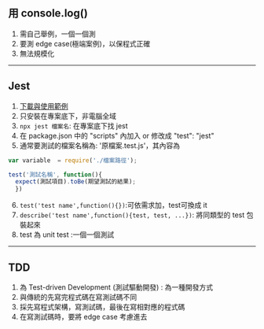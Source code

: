 ## 用 console.log()
1. 需自己舉例，一個一個測
2. 要測 edge case(極端案例)，以保程式正確
3. 無法規模化
***

## Jest
1. [下載與使用範例](https://jestjs.io/docs/en/getting-started.html)
2. 只安裝在專案底下，非電腦全域
3. `npx jest 檔案名`: 在專案底下找 jest
4. 在 package.json 中的 "scripts" 內加入 or 修改成 "test": "jest"
5. 通常要測試的檔案名稱為: '原檔案.test.js'，其內容為
```JavaScript
var variable  = require('./檔案路徑');

test('測試名稱', function(){
  expect(測試項目).toBe(期望測試的結果);
  })
```
6. `test('test name',function(){})`:可依需求加，test可換成 it
7. `describe('test name',function(){test, test, ...})`: 將同類型的 test 包裝起來
8. test 為 unit test :一個一個測試
***
## TDD
1. 為 Test-driven Development (測試驅動開發) : 為一種開發方式
2. 與傳統的先寫完程式碼在寫測試碼不同
3. 採先寫程式架構，寫測試碼，最後在寫相對應的程式碼
4. 在寫測試碼時，要將 edge case 考慮進去
